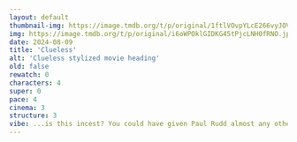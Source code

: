 ```yaml
---
layout: default
thumbnail-img: https://image.tmdb.org/t/p/original/1ftlVOvpYLcE266vyJOVxPSUVZD.png
img: https://image.tmdb.org/t/p/original/i6oWPOklGIDKG45tPjcLNH0fRNO.jpg
date: 2024-08-09
title: 'Clueless'
alt: 'Clueless stylized movie heading'
old: false
rewatch: 0
characters: 4
super: 0
pace: 4
cinema: 3
structure: 3
vibe: ...is this incest? You could have given Paul Rudd almost any other backstory
---
```


